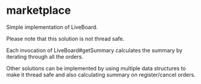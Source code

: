 # marketplace

Simple implementation of LiveBoard.

Please note that this solution is not thread safe.

Each invocation of LiveBoard#getSummary calculates the summary by iterating through all the orders.

Other solutions can be implemented by using multiple data structures to make it thread safe
and also calculating summary on register/cancel orders.